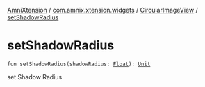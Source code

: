 [AmniXtension](../../index.md) / [com.amnix.xtension.widgets](../index.md) / [CircularImageView](index.md) / [setShadowRadius](./set-shadow-radius.md)

# setShadowRadius

`fun setShadowRadius(shadowRadius: `[`Float`](https://kotlinlang.org/api/latest/jvm/stdlib/kotlin/-float/index.html)`): `[`Unit`](https://kotlinlang.org/api/latest/jvm/stdlib/kotlin/-unit/index.html)

set Shadow Radius

